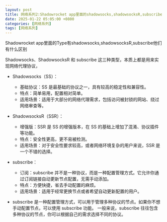 ```yaml
---
layout: post
title: 网络系列2:Shadowrocket app里面的shadowsocks,shadowsocksR,subscribe区别
date: 2025-01-22 05:05:00 +0800
categories: [网络系列]
tags: [网络系列]
---
```

Shadowrocket app里面的Type有shadowsocks,shadowsocksR,subscribe他们有什么区别

Shadowsocks、ShadowsocksR 和 subscribe 这三种类型，本质上都是用来实现网络代理协议，

- Shadowsocks（SS）：
    - 基础协议：SS 是最基础的协议之一，具有较高的稳定性和兼容性。
    - 特点：简单易用，配置相对简单。
    - 适用场景：适用于大部分的网络代理需求，包括访问被封锁的网站、绕过网络审查等。
- ShadowsocksR（SSR）：
    - 增强版：SSR 是 SS 的增强版本，在 SS 的基础上增加了混淆、协议插件等功能。
    - 特点：安全性更高，更不易被检测。
    - 适用场景：对于安全性要求较高，或者网络环境复杂的用户来说，SSR 是一个不错的选择。
- subscribe：
    - 订阅：subscribe 并不是一种协议，而是一种配置管理方式。它允许你通过订阅链接自动更新节点配置，无需手动添加。
    - 特点：方便快捷，省去手动配置的麻烦。
    - 适用场景：适用于经常更换节点或者希望自动更新配置的用户。

- subscribe 是一种配置管理方式，可以用于管理多种协议的节点。如果你不想手动配置节点，可以使用 subscribe 功能。
一般来说，subscribe 往往包含多种协议的节点，你可以根据自己的需求选择不同的协议。